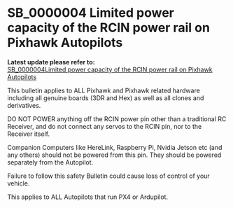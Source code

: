 # SB\_0000004 Limited power capacity of the RCIN power rail on Pixhawk Autopilots

**Latest update please refer to:**  
[SB\_0000004Limited power capacity of the RCIN power rail on Pixhawk Autopilots](https://discuss.cubepilot.org/t/sb-0000004limited-power-capacity-of-the-rcin-power-rail-on-pixhawk-autopilots/1853)

This bulletin applies to ALL Pixhawk and Pixhawk related hardware including all genuine boards \(3DR and Hex\) as well as all clones and derivatives.

DO NOT POWER anything off the RCIN power pin other than a traditional RC Receiver, and do not connect any servos to the RCIN pin, nor to the Receiver itself.

Companion Computers like HereLink, Raspberry Pi, Nvidia Jetson etc \(and any others\) should not be powered from this pin. They should be powered separately from the Autopilot.

Failure to follow this safety Bulletin could cause loss of control of your vehicle.

This applies to ALL Autopilots that run PX4 or Ardupilot.

